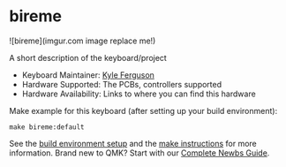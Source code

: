 # bireme

![bireme](imgur.com image replace me!)

A short description of the keyboard/project

* Keyboard Maintainer: [Kyle Ferguson](https://github.com/kferg55)
* Hardware Supported: The PCBs, controllers supported
* Hardware Availability: Links to where you can find this hardware

Make example for this keyboard (after setting up your build environment):

    make bireme:default

See the [build environment setup](https://docs.qmk.fm/#/getting_started_build_tools) and the [make instructions](https://docs.qmk.fm/#/getting_started_make_guide) for more information. Brand new to QMK? Start with our [Complete Newbs Guide](https://docs.qmk.fm/#/newbs).
